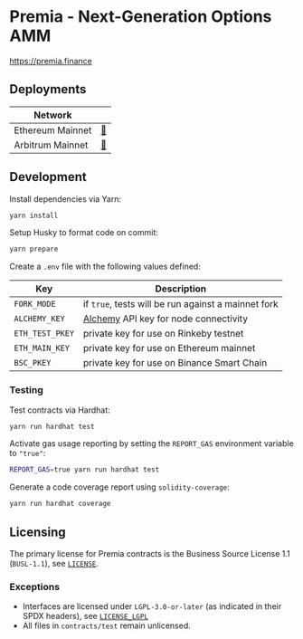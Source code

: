 # Premia - Next-Generation Options AMM

https://premia.finance

## Deployments

| Network          |                                      |
| ---------------- | ------------------------------------ |
| Ethereum Mainnet | [📜](./docs/deployments/ETHEREUM.md) |
| Arbitrum Mainnet | [📜](./docs/deployments/ARBITRUM.md) |

## Development

Install dependencies via Yarn:

```bash
yarn install
```

Setup Husky to format code on commit:

```bash
yarn prepare
```

Create a `.env` file with the following values defined:

| Key             | Description                                                       |
| --------------- | ----------------------------------------------------------------- |
| `FORK_MODE`     | if `true`, tests will be run against a mainnet fork               |
| `ALCHEMY_KEY`   | [Alchemy](https://www.alchemy.com/) API key for node connectivity |
| `ETH_TEST_PKEY` | private key for use on Rinkeby testnet                            |
| `ETH_MAIN_KEY`  | private key for use on Ethereum mainnet                           |
| `BSC_PKEY`      | private key for use on Binance Smart Chain                        |

### Testing

Test contracts via Hardhat:

```bash
yarn run hardhat test
```

Activate gas usage reporting by setting the `REPORT_GAS` environment variable to `"true"`:

```bash
REPORT_GAS=true yarn run hardhat test
```

Generate a code coverage report using `solidity-coverage`:

```bash
yarn run hardhat coverage
```

## Licensing

The primary license for Premia contracts is the Business Source License 1.1 (`BUSL-1.1`), see [`LICENSE`](./LICENSE).

### Exceptions

- Interfaces are licensed under `LGPL-3.0-or-later` (as indicated in their SPDX headers), see [`LICENSE_LGPL`](./LICENSE_LGPL)
- All files in `contracts/test` remain unlicensed.
